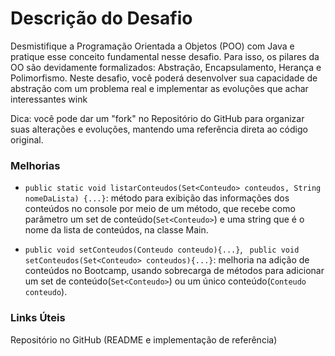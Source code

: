# Descrição do Desafio
Desmistifique a Programação Orientada a Objetos (POO) com Java e pratique esse conceito fundamental nesse desafio. Para isso, os pilares da OO são devidamente formalizados: Abstração, Encapsulamento, Herança e Polimorfismo. Neste desafio, você poderá desenvolver sua capacidade de abstração com um problema real e implementar as evoluções que achar interessantes wink

Dica: você pode dar um "fork" no Repositório do GitHub para organizar suas alterações e evoluções, mantendo uma referência direta ao código original.

### Melhorias
- `public static void listarConteudos(Set<Conteudo> conteudos, String nomeDaLista) {...}`:
  método para exibição das informações dos conteúdos no console por meio de um método,
  que recebe como parâmetro um set de conteúdo(`Set<Conteudo>`) e uma string que é o nome da lista de conteúdos,
  na classe Main.


- `public void setConteudos(Conteudo conteudo){...}`, ` public void setConteudos(Set<Conteudo> conteudos){...}`: melhoria na adição de conteúdos no Bootcamp, usando sobrecarga de métodos para adicionar um set de conteúdo(`Set<Conteudo>`) ou um único conteúdo(`Conteudo conteudo`).

### Links Úteis
<a hred="https://github.com/cami-la/desafio-poo-dio">Repositório no GitHub (README e implementação de referência)<a/>

